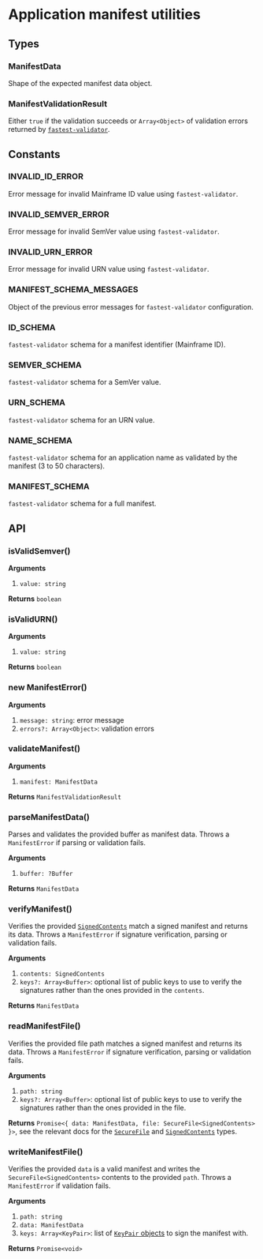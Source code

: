 # Application manifest utilities

## Types

### ManifestData

Shape of the expected manifest data object.

### ManifestValidationResult

Either `true` if the validation succeeds or `Array<Object>` of validation errors returned by [`fastest-validator`](https://github.com/icebob/fastest-validator).

## Constants

### INVALID_ID_ERROR

Error message for invalid Mainframe ID value using `fastest-validator`.

### INVALID_SEMVER_ERROR

Error message for invalid SemVer value using `fastest-validator`.

### INVALID_URN_ERROR

Error message for invalid URN value using `fastest-validator`.

### MANIFEST_SCHEMA_MESSAGES

Object of the previous error messages for `fastest-validator` configuration.

### ID_SCHEMA

`fastest-validator` schema for a manifest identifier (Mainframe ID).

### SEMVER_SCHEMA

`fastest-validator` schema for a SemVer value.

### URN_SCHEMA

`fastest-validator` schema for an URN value.

### NAME_SCHEMA

`fastest-validator` schema for an application name as validated by the manifest (3 to 50 characters).

### MANIFEST_SCHEMA

`fastest-validator` schema for a full manifest.

## API

### isValidSemver()

**Arguments**

1.  `value: string`

**Returns** `boolean`

### isValidURN()

**Arguments**

1.  `value: string`

**Returns** `boolean`

### new ManifestError()

**Arguments**

1.  `message: string`: error message
1.  `errors?: Array<Object>`: validation errors

### validateManifest()

**Arguments**

1.  `manifest: ManifestData`

**Returns** `ManifestValidationResult`

### parseManifestData()

Parses and validates the provided buffer as manifest data. Throws a `ManifestError` if parsing or validation fails.

**Arguments**

1.  `buffer: ?Buffer`

**Returns** `ManifestData`

### verifyManifest()

Verifies the provided [`SignedContents`](https://github.com/MainframeHQ/js-tools/tree/master/packages/secure-file#signedcontents) match a signed manifest and returns its data. Throws a `ManifestError` if signature verification, parsing or validation fails.

**Arguments**

1.  `contents: SignedContents`
1.  `keys?: Array<Buffer>`: optional list of public keys to use to verify the signatures rather than the ones provided in the `contents`.

**Returns** `ManifestData`

### readManifestFile()

Verifies the provided file path matches a signed manifest and returns its data. Throws a `ManifestError` if signature verification, parsing or validation fails.

**Arguments**

1.  `path: string`
1.  `keys?: Array<Buffer>`: optional list of public keys to use to verify the signatures rather than the ones provided in the file.

**Returns** `Promise<{ data: ManifestData, file: SecureFile<SignedContents> }>`, see the relevant docs for the [`SecureFile`](https://github.com/MainframeHQ/js-tools/tree/master/packages/secure-file#securefile) and [`SignedContents`](https://github.com/MainframeHQ/js-tools/tree/master/packages/secure-file#signedcontents) types.

### writeManifestFile()

Verifies the provided `data` is a valid manifest and writes the `SecureFile<SignedContents>` contents to the provided `path`. Throws a `ManifestError` if validation fails.

**Arguments**

1.  `path: string`
1.  `data: ManifestData`
1.  `keys: Array<KeyPair>`: list of [`KeyPair` objects](https://github.com/MainframeHQ/js-tools/tree/master/packages/utils-crypto#keypair) to sign the manifest with.

**Returns** `Promise<void>`
